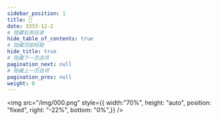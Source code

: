 ```yaml
---
sidebar_position: 1
title: 🎉
date: 3333-12-2
# 隐藏右侧目录
hide_table_of_contents: true
# 隐藏顶部标题
hide_title: true
# 隐藏下一页选项
pagination_next: null
# 隐藏上一页选项
pagination_prev: null
weight: 0
---
```


 <img src="/img/000.png" 
        style={{    width:"70%", 
                    height: "auto", 
                    position: "fixed",
                    right: "-22%",
                    bottom: "0%",}} />

<!-- 📕📙📗📘 🔴🟠🟡🟢🟤🔵🟣⚫⚪🌙☀️🌕📖📚🏠🏘️✈️🚀🛰️✨⏳🎉🔍✉️📧💊-->
